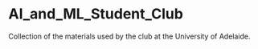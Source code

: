 # AI_and_ML_Student_Club
Collection of the materials used by the club at the University of Adelaide.

